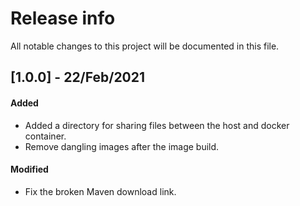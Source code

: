 # Release info

All notable changes to this project will be documented in this file.

## [1.0.0] - 22/Feb/2021
#### Added
* Added a directory for sharing files between the host and docker container.
* Remove dangling images after the image build.
#### Modified
* Fix the broken Maven download link.
